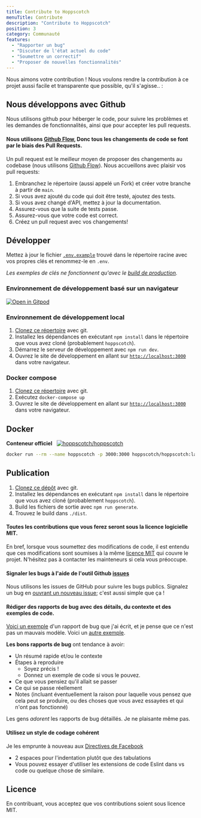 ```yaml
---
title: Contribute to Hoppscotch
menuTitle: Contribute
description: "Contribute to Hoppscotch"
position: 3
category: Communauté
features:
  - "Rapporter un bug"
  - "Discuter de l'état actuel du code"
  - "Soumettre un correctif"
  - "Proposer de nouvelles fonctionnalités"
---
```


Nous aimons votre contribution ! Nous voulons rendre la contribution à ce projet aussi facile et transparente que possible, qu'il s'agisse.. :

<list :items="features"></list>

## Nous développons avec Github

Nous utilisons github pour héberger le code, pour suivre les problèmes et les demandes de fonctionnalités, ainsi que pour accepter les pull requests.

#### Nous utilisons [Github Flow](https://guides.github.com/introduction/flow/index.html), Donc tous les changements de code se font par le biais des Pull Requests.

Un pull request est le meilleur moyen de proposer des changements au codebase (nous utilisons [Github Flow](https://guides.github.com/introduction/flow/index.html)). Nous accueillons avec plaisir vos pull requests:

1. Embranchez le répertoire (aussi appelé un Fork) et créer votre branche à partir de `main`.
2. Si vous avez ajouté du code qui doit être testé, ajoutez des tests.
3. Si vous avez changé d'API, mettez à jour la documentation.
4. Assurez-vous que la suite de tests passe.
5. Assurez-vous que votre code est correct.
7. Créez un pull request avec vos changements!

## **Développer**

Mettez à jour le fichier [`.env.example`](https://github.com/hoppscotch/hoppscotch/blob/main/.env.example) trouvé dans le répertoire racine avec vos propres clés et renommez-le en `.env`.

_Les exemples de clés ne fonctionnent qu'avec le [build de production](https://hoppscotch.io)._

### Environnement de développement basé sur un navigateur

[![Open in Gitpod](https://gitpod.io/button/open-in-gitpod.svg)](https://gitpod.io/#https://github.com/hoppscotch/hoppscotch)

### Environnement de développement local

1. [Clonez ce répertoire](https://github.com/hoppscotch/hoppscotch.git) avec git.
2. Installez les dépendances en exécutant `npm install` dans le répertoire que vous avez cloné (probablement `hoppscotch`).
3. Démarrez le serveur de développement avec `npm run dev`.
4. Ouvrez le site de développement en allant sur [`http://localhost:3000`](http://localhost:3000) dans votre navigateur.

### Docker compose

1. [Clonez ce répertoire](https://github.com/hoppscotch/hoppscotch.git) avec git.
2. Exécutez `docker-compose up`
3. Ouvrez le site de développement en allant sur [`http://localhost:3000`](http://localhost:3000) dans votre navigateur.

## **Docker**

**Conteneur officiel** &nbsp; [![hoppscotch/hoppscotch](https://img.shields.io/docker/pulls/hoppscotch/hoppscotch?style=social)](https://hub.docker.com/r/hoppscotch/hoppscotch)

```bash
docker run --rm --name hoppscotch -p 3000:3000 hoppscotch/hoppscotch:latest
```

## **Publication**

1. [Clonez ce dépôt](https://github.com/hoppscotch/hoppscotch.git) avec git.
2. Installez les dépendances en exécutant `npm install` dans le répertoire que vous avez cloné (probablement `hoppscotch`).
3. Build les fichiers de sortie avec `npm run generate`.
4. Trouvez le build dans `./dist`.

#### Toutes les contributions que vous ferez seront sous la licence logicielle MIT.

En bref, lorsque vous soumettez des modifications de code, il est entendu que ces modifications sont soumises à la même [licence MIT](http://choosealicense.com/licenses/mit/) qui couvre le projet. N'hésitez pas à contacter les mainteneurs si cela vous préoccupe.

#### Signaler les bugs à l'aide de l'outil Github [issues](https://github.com/hoppscotch/hoppscotch/issues)

Nous utilisons les issues de GitHub pour suivre les bugs publics. Signalez un bug en [ouvrant un nouveau issue](https://github.com/hoppscotch/hoppscotch/issues); c'est aussi simple que ça !

#### Rédiger des rapports de bug avec des détails, du contexte et des exemples de code.

[Voici un exemple](http://stackoverflow.com/q/12088905/180626) d'un rapport de bug que j'ai écrit, et je pense que ce n'est pas un mauvais modèle. Voici un [autre exemple](http://www.openradar.me/11905408).

**Les bons rapports de bug** ont tendance à avoir:

- Un résumé rapide et/ou le contexte
- Étapes à reproduire
  - Soyez précis !
  - Donnez un exemple de code si vous le pouvez.
- Ce que vous pensiez qu'il allait se passer
- Ce qui se passe réellement
- Notes (incluant éventuellement la raison pour laquelle vous pensez que cela peut se produire, ou des choses que vous avez essayées et qui n'ont pas fonctionné)

Les gens _adorent_ les rapports de bug détaillés. Je ne plaisante même pas.

#### Utilisez un style de codage cohérent

Je les emprunte à nouveau aux [Directives de Facebook](https://github.com/facebook/draft-js/blob/a9316a723f9e918afde44dea68b5f9f39b7d9b00/CONTRIBUTING.md)

- 2 espaces pour l'indentation plutôt que des tabulations
- Vous pouvez essayer d'utiliser les extensions de code Eslint dans vs code ou quelque chose de similaire.

## Licence

En contribuant, vous acceptez que vos contributions soient sous licence MIT.

